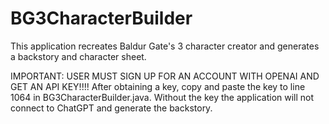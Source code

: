 # BG3CharacterBuilder
This application recreates Baldur Gate's 3 character creator and generates a backstory and character sheet.

IMPORTANT: USER MUST SIGN UP FOR AN ACCOUNT WITH OPENAI AND GET AN API KEY!!!!
After obtaining a key, copy and paste the key to line 1064 in BG3CharacterBuilder.java.
Without the key the application will not connect to ChatGPT and generate the backstory.
